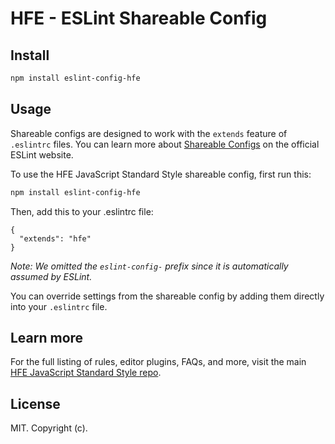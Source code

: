 # HFE - ESLint Shareable Config

## Install

```bash
npm install eslint-config-hfe
```

## Usage

Shareable configs are designed to work with the `extends` feature of `.eslintrc` files.
You can learn more about
[Shareable Configs](http://eslint.org/docs/developer-guide/shareable-configs) on the
official ESLint website.

To use the HFE JavaScript Standard Style shareable config, first run this:

```bash
npm install eslint-config-hfe
```

Then, add this to your .eslintrc file:

```
{
  "extends": "hfe"
}
```

*Note: We omitted the `eslint-config-` prefix since it is automatically assumed by ESLint.*

You can override settings from the shareable config by adding them directly into your
`.eslintrc` file.

## Learn more

For the full listing of rules, editor plugins, FAQs, and more, visit the main
[HFE JavaScript Standard Style repo](https://github.com/PaulGuo/eslint-config-hfe).

## License

MIT. Copyright (c).
